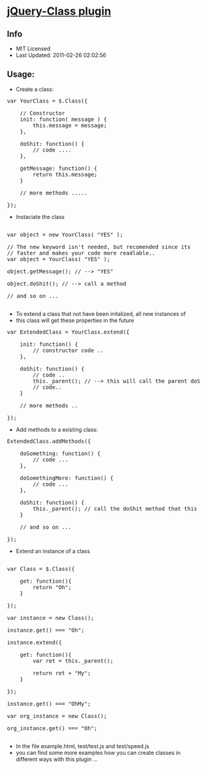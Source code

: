 [jQuery-Class plugin](https://github.com/kilhage/jquery-class)
================================

Info
----------------------------
* MIT Licensed
* Last Updated: 2011-02-26 02:02:56


Usage:
----------------------------

* Create a class:
<pre>
var YourClass = $.Class({
    
    // Constructor
    init: function( message ) {
        this.message = message;
    },

    doShit: function() {
        // code ....
    },

    getMessage: function() {
        return this.message;
    }

    // more methods .....

});
</pre>

* Instaciate the class
<pre>

var object = new YourClass( "YES" );

// The new keyword isn't needed, but recomended since its 
// faster and makes your code more readlable..
var object = YourClass( "YES" );

object.getMessage(); // --> "YES"

object.doShit(); // --> call a method

// and so on ...

</pre>

* To extend a class that not have been initalized, all new instances of 
* this class will get these properties in the future
<pre>
var ExtendedClass = YourClass.extend({

    init: function() {
        // constructor code ..
    },

    doShit: function() {
        // code ..
        this._parent(); // --> this will call the parent doShit method in the "YourClass" class
        // code..
    }

    // more methods ..

});
</pre>

* Add methods to a existing class:
<pre>
ExtendedClass.addMethods({

    doSomething: function() {
        // code ...
    },

    doSomethingMore: function() {
        // code ...
    },

    doShit: function() {
        this._parent(); // call the doShit method that this method overwrites
    }

    // and so on ...

});
</pre>

* Extend an instance of a class
<pre>

var Class = $.Class({

    get: function(){
        return "Oh";
    }

});

var instance = new Class();

instance.get() === "Oh";

instance.extend({

    get: function(){
        var ret = this._parent();

        return ret + "My";
    }

});

instance.get() === "OhMy";

var org_instance = new Class();

org_instance.get() === "Oh";

</pre>

* In the file example.html, test/test.js and test/speed.js 
* you can find some more examples how you can create classes in different ways with this plugin ...
